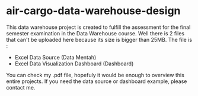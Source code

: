 # air-cargo-data-warehouse-design
This data warehouse project is created to fulfill the assessment for the final semester examination in the Data Warehouse course.
Well there is 2 files that can't be uploaded here because its size is bigger than 25MB. The file is :

- Excel Data Source (Data Mentah)
- Excel Data Visualization Dashboard (Dashboard)

You can check my .pdf file, hopefuly it would be enough to overview this entire projects.
If you need the data source or dashboard example, please contact me.
